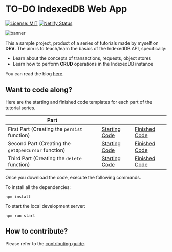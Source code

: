 # TO-DO IndexedDB Web App

[![License: MIT](https://img.shields.io/badge/License-MIT-green.svg)](https://github.com/DevTony101/js-todo-app-indexed_db/blob/master/LICENSE)
[![Netlify Status](https://api.netlify.com/api/v1/badges/1955bdc7-8239-4b5e-ac30-b817283b057e/deploy-status)](https://app.netlify.com/sites/indexed-todo-app/deploys)

![banner](https://github.com/DevTony101/js-todo-app-indexed_db/blob/master/banner.png)

This a sample project, product of a series of tutorials made by myself on **DEV**. The aim is to teach/learn the basics of the IndexedDB API, specifically:

- Learn about the concepts of transactions, requests, object stores
- Learn how to perform **CRUD** operations in the IndexedDB instance

You can read the blog [here](https://dev.to/devtony101/javascript-building-a-to-do-app-with-the-indexeddb-api-part-1-4382).

## Want to code along?
Here are the starting and finished code templates for each part of the tutorial series.

| Part                                       |                                                                                                           |                                                                                                           |
| ------------------------------------------ | --------------------------------------------------------------------------------------------------------- | --------------------------------------------------------------------------------------------------------- |
| First Part (Creating the `persist` function) | [Starting Code](https://github.com/DevTony101/js-todo-app-indexed_db/releases/tag/starter-code-part-one)  | [Finished Code](https://github.com/DevTony101/js-todo-app-indexed_db/releases/tag/finished-code-part-one) |
| Second Part (Creating the `getOpenCursor` function) | [Starting Code](https://github.com/DevTony101/js-todo-app-indexed_db/releases/tag/starting-code-part-two) | [Finished Code](https://github.com/DevTony101/js-todo-app-indexed_db/releases/tag/finished-code-part-two) |
| Third Part (Creating the `delete` function) | [Starting Code](https://github.com/DevTony101/js-todo-app-indexed_db/releases/tag/starting-code-part-three) | [Finished Code](https://github.com/DevTony101/js-todo-app-indexed_db/releases/tag/finished-code-part-three) |

Once you download the code, execute the following commands.

To install all the dependencies:
```
npm install
```

To start the local development server:
```
npm run start   
```

## How to contribute?
Please refer to the [contributing guide](https://github.com/DevTony101/js-todo-app-indexed_db/blob/master/CONTRIBUTING.md).
